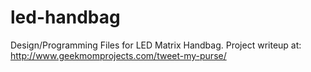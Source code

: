 # led-handbag
Design/Programming Files for LED Matrix Handbag.  Project writeup at: http://www.geekmomprojects.com/tweet-my-purse/
